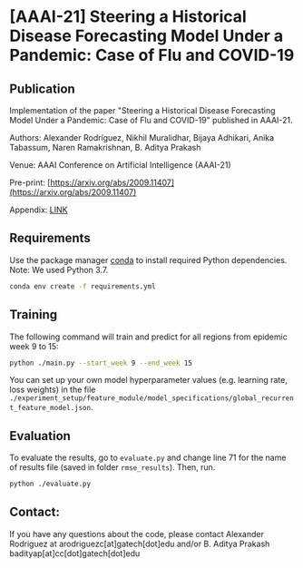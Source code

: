 # [AAAI-21] Steering a Historical Disease Forecasting Model Under a Pandemic: Case of Flu and COVID-19

## Publication

Implementation of the paper "Steering a Historical Disease Forecasting Model Under a Pandemic: Case of Flu and COVID-19" published in AAAI-21.

Authors: Alexander Rodríguez, Nikhil Muralidhar, Bijaya Adhikari, Anika Tabassum, Naren Ramakrishnan, B. Aditya Prakash

Venue: AAAI Conference on Artificial Intelligence (AAAI-21)

Pre-print: [https://arxiv.org/abs/2009.11407](https://arxiv.org/abs/2009.11407)

Appendix: [LINK](https://www.cc.gatech.edu/~acastillo41/assets/docs/aaai21-appendix.pdf)

## Requirements

Use the package manager [conda](https://docs.conda.io/en/latest/) to install required Python dependencies. Note: We used Python 3.7.

```bash
conda env create -f requirements.yml
```

## Training

The following command will train and predict for all regions from epidemic week 9 to 15:

```bash
python ./main.py --start_week 9 --end_week 15
```

You can set up your own model hyperparameter values (e.g. learning rate, loss weights) in the file ```./experiment_setup/feature_module/model_specifications/global_recurrent_feature_model.json```.

## Evaluation

To evaluate the results, go to ```evaluate.py``` and change line 71 for the name of results file (saved in folder ```rmse_results```). Then, run.

```bash
python ./evaluate.py
```

## Contact:

If you have any questions about the code, please contact Alexander Rodriguez at arodriguezc[at]gatech[dot]edu and/or B. Aditya Prakash badityap[at]cc[dot]gatech[dot]edu 


